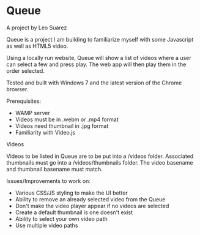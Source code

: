 Queue
=====
A project by Leo Suarez

Queue is a project I am building to familiarize myself with some Javascript as well as HTML5 video. 

Using a locally run website, Queue will show a list of videos where a user can select a few and press play. The
web app will then play them in the order selected.

Tested and built with Windows 7 and the latest version of the Chrome browser.

Prerequisites:
  - WAMP server
  - Videos must be in .webm or .mp4 format
  - Videos need thumbnail in .jpg format
  - Familiarity with Video.js

Videos

Videos to be listed in Queue are to be put into a /videos folder. Associated thumbnails must go into a 
/videos/thumbnails folder. The video basename and thumbnail basename must match.

Issues/Improvements to work on:
  - Various CSS/JS styling to make the UI better
  - Ability to remove an already selected video from the Queue
  - Don't make the video player appear if no videos are selected
  - Create a default thumbnail is one doesn't exist
  - Ability to select your own video path
  - Use multiple video paths

